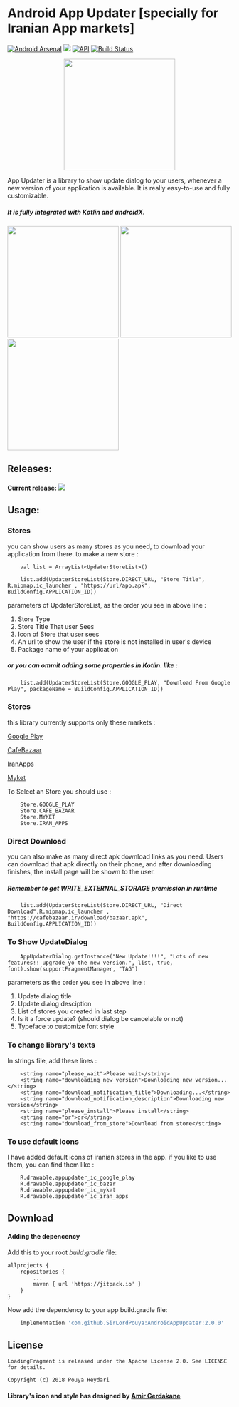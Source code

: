 # Android App Updater [specially for Iranian App markets] 


[![Android Arsenal](https://img.shields.io/badge/Android%20Arsenal-Easy%20App%20Updater-brightgreen.svg?style=flat)](https://android-arsenal.com/details/1/7388)
[![](https://jitpack.io/v/SirLordPouya/AndroidAppUpdater.svg)](https://jitpack.io/#SirLordPouya/AndroidAppUpdater)
[![API](https://img.shields.io/badge/API-16%2B-brightgreen.svg?style=flat)](https://android-arsenal.com/api?level=16)
[![Build Status](https://travis-ci.org/SirLordPouya/AndroidAppUpdater.svg?branch=master)](https://travis-ci.org/SirLordPouya/AndroidAppUpdater)

<p align="center">
<img src="https://raw.githubusercontent.com/SirLordPouya/AndroidAppUpdater/master/icon.png" width="250">
</p>

App Updater is a library to show update dialog to your users, whenever a new version of your application is available.
It is really easy-to-use and fully customizable.

##### It is fully integrated with Kotlin and androidX.


<img src="https://raw.githubusercontent.com/SirLordPouya/AndroidAppUpdater/master/Screenshot_1.png" width="250"> <img src="https://raw.githubusercontent.com/SirLordPouya/AndroidAppUpdater/master/Screenshot_2.png" width="250"> <img src="https://raw.githubusercontent.com/SirLordPouya/AndroidAppUpdater/master/Screenshot_3.png" width="250">

## Releases:

#### Current release: [![](https://jitpack.io/v/SirLordPouya/AndroidAppUpdater.svg)](https://jitpack.io/#SirLordPouya/AndroidAppUpdater)


## Usage:

### Stores

you can show users as many stores as you need, to download your application from there. to make a new store :

```
    val list = ArrayList<UpdaterStoreList>()
        
    list.add(UpdaterStoreList(Store.DIRECT_URL, "Store Title", R.mipmap.ic_launcher , "https://url/app.apk", BuildConfig.APPLICATION_ID))
```

parameters of UpdaterStoreList, as the order you see in above line :

1. Store Type
2. Store Title That user Sees
3. Icon of Store that user sees
4. An url to show the user if the store is not installed in user's device
5. Package name of your application

##### or you can ommit adding some properties in Kotlin.  like :

```
    list.add(UpdaterStoreList(Store.GOOGLE_PLAY, "Download From Google Play", packageName = BuildConfig.APPLICATION_ID))
```

### Stores
this library currently supports only these markets :

[Google Play](https://play.google.com)

[CafeBazaar](https://cafebazaar.ir)

[IranApps](https://iranapps.ir)

[Myket](https://myket.ir/)

To Select an Store you should use :

```
    Store.GOOGLE_PLAY
    Store.CAFE_BAZAAR
    Store.MYKET
    Store.IRAN_APPS
```

### Direct Download

you can also make as many direct apk download links as you need.
Users can download that apk directly on their phone, and after downloading finishes, the install page will be shown to the user.

##### Remember to get WRITE_EXTERNAL_STORAGE premission in runtime

```
    list.add(UpdaterStoreList(Store.DIRECT_URL, "Direct Download",R.mipmap.ic_launcher , "https://cafebazaar.ir/download/bazaar.apk", BuildConfig.APPLICATION_ID))
```

### To Show UpdateDialog

```
    AppUpdaterDialog.getInstance("New Update!!!!", "Lots of new features!! upgrade yo the new version.", list, true, font).show(supportFragmentManager, "TAG")
```
parameters as the order you see in above line :

1. Update dialog title
2. Update dialog desciption
3. List of stores you created in last step
4. Is it a force update? (should dialog be cancelable or not)
5. Typeface to customize font style

### To change library's texts

In strings file, add these lines :

```
    <string name="please_wait">Please wait</string>
    <string name="downloading_new_version">Downloading new version...</string>
    <string name="download_notification_title">Downloading...</string>
    <string name="download_notification_description">Downloading new version</string>
    <string name="please_install">Please install</string>
    <string name="or">or</string>
    <string name="download_from_store">Download from store</string>
```

### To use default icons

I have added default icons of iranian stores in the app.
if you like to use them, you can find them like :

```
    R.drawable.appupdater_ic_google_play
    R.drawable.appupdater_ic_bazar
    R.drawable.appupdater_ic_myket
    R.drawable.appupdater_ic_iran_apps
```


## Download

#### Adding the depencency

Add this to your root *build.gradle* file:

```
allprojects {
    repositories {
        ...
        maven { url 'https://jitpack.io' }
    }
}
```

Now add the dependency to your app build.gradle file:

```groovy
    implementation 'com.github.SirLordPouya:AndroidAppUpdater:2.0.0'
```

## License

```
LoadingFragment is released under the Apache License 2.0. See LICENSE for details.

Copyright (c) 2018 Pouya Heydari

```
#### <div>Library's icon and style has designed by <a href="https://dribbble.com/Amir-G" title="Amir Gerdakane">Amir Gerdakane</a>
